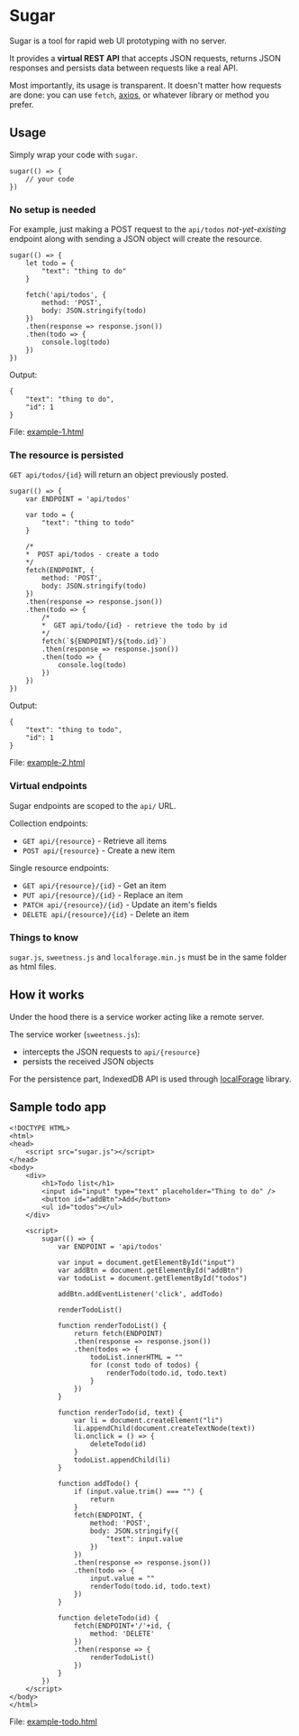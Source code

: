 # Sugar

Sugar is a tool for rapid web UI prototyping with no server.

It provides a **virtual REST API** that accepts JSON requests, returns JSON responses and persists data between requests like a real API.

Most importantly, its usage is transparent. It doesn't matter how requests are done: you can use `fetch`, [axios](https://github.com/axios/axios), or whatever library or method you prefer.

## Usage

Simply wrap your code with `sugar`.

```
sugar(() => {
    // your code
})
```

### No setup is needed

For example, just making a POST request to the `api/todos` *not-yet-existing* endpoint along with sending a JSON object will create the resource.

```
sugar(() => {
    let todo = {
        "text": "thing to do"
    }

    fetch('api/todos', {
        method: 'POST',
        body: JSON.stringify(todo)
    })
    .then(response => response.json())
    .then(todo => {
        console.log(todo)
    })
})
```

Output:
```
{
    "text": "thing to do",
    "id": 1
}
```

File: [example-1.html](example-1.html)

### The resource is persisted

`GET api/todos/{id}` will return an object previously posted.

```
sugar(() => {
    var ENDPOINT = 'api/todos'
    
    var todo = {
        "text": "thing to todo"
    }
    
    /*
    *  POST api/todos - create a todo
    */
    fetch(ENDPOINT, {
        method: 'POST',
        body: JSON.stringify(todo)
    })
    .then(response => response.json())
    .then(todo => {
        /*
        *  GET api/todo/{id} - retrieve the todo by id
        */
        fetch(`${ENDPOINT}/${todo.id}`)
        .then(response => response.json())
        .then(todo => {
            console.log(todo)
        })
    })
})
```

Output:
```
{
    "text": "thing to todo",
    "id": 1
}
```

File: [example-2.html](example-2.html)

### Virtual endpoints

Sugar endpoints are scoped to the `api/` URL.

Collection endpoints:
- `GET api/{resource}` - Retrieve all items
- `POST api/{resource}` - Create a new item 

Single resource endpoints:
- `GET api/{resource}/{id}` - Get an item
- `PUT api/{resource}/{id}` - Replace an item
- `PATCH api/{resource}/{id}` - Update an item's fields
- `DELETE api/{resource}/{id}` - Delete an item

### Things to know

`sugar.js`, `sweetness.js` and `localforage.min.js` must be in the same folder as html files.

## How it works

Under the hood there is a service worker acting like a remote server.

The service worker (`sweetness.js`):
- intercepts the JSON requests to `api/{resource}`
- persists the received JSON objects

For the persistence part, IndexedDB API is used through [localForage](https://github.com/localForage/localForage) library.

## Sample todo app

```
<!DOCTYPE HTML>
<html>
<head>
    <script src="sugar.js"></script>
</head>
<body>
    <div>
        <h1>Todo list</h1>
        <input id="input" type="text" placeholder="Thing to do" />
        <button id="addBtn">Add</button>
        <ul id="todos"></ul>
    </div>
    
    <script>
        sugar(() => {
            var ENDPOINT = 'api/todos'

            var input = document.getElementById("input")
            var addBtn = document.getElementById("addBtn")
            var todoList = document.getElementById("todos")

            addBtn.addEventListener('click', addTodo)

            renderTodoList()

            function renderTodoList() {
                return fetch(ENDPOINT)
                .then(response => response.json())
                .then(todos => {
                    todoList.innerHTML = ""
                    for (const todo of todos) {
                        renderTodo(todo.id, todo.text)
                    }
                })
            }
            
            function renderTodo(id, text) {
                var li = document.createElement("li")
                li.appendChild(document.createTextNode(text))
                li.onclick = () => {
                    deleteTodo(id)
                }
                todoList.appendChild(li)
            }
            
            function addTodo() {
                if (input.value.trim() === "") {
                    return
                }
                fetch(ENDPOINT, {
                    method: 'POST',
                    body: JSON.stringify({
                        "text": input.value
                    })
                })
                .then(response => response.json())
                .then(todo => {
                    input.value = ""
                    renderTodo(todo.id, todo.text)
                })
            }
            
            function deleteTodo(id) {
                fetch(ENDPOINT+'/'+id, {
                    method: 'DELETE'
                })
                .then(response => {
                    renderTodoList()
                })
            }
        })
    </script>
</body>
</html>
```

File: [example-todo.html](example-todo.html)
